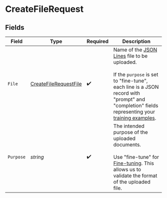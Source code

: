 # CreateFileRequest


## Fields

| Field                                                                                                                                                                                                                                                                                        | Type                                                                                                                                                                                                                                                                                         | Required                                                                                                                                                                                                                                                                                     | Description                                                                                                                                                                                                                                                                                  |
| -------------------------------------------------------------------------------------------------------------------------------------------------------------------------------------------------------------------------------------------------------------------------------------------- | -------------------------------------------------------------------------------------------------------------------------------------------------------------------------------------------------------------------------------------------------------------------------------------------- | -------------------------------------------------------------------------------------------------------------------------------------------------------------------------------------------------------------------------------------------------------------------------------------------- | -------------------------------------------------------------------------------------------------------------------------------------------------------------------------------------------------------------------------------------------------------------------------------------------- |
| `File`                                                                                                                                                                                                                                                                                       | [CreateFileRequestFile](../../models/shared/createfilerequestfile.md)                                                                                                                                                                                                                        | :heavy_check_mark:                                                                                                                                                                                                                                                                           | Name of the [JSON Lines](https://jsonlines.readthedocs.io/en/latest/) file to be uploaded.<br/><br/>If the `purpose` is set to "fine-tune", each line is a JSON record with "prompt" and "completion" fields representing your [training examples](/docs/guides/fine-tuning/prepare-training-data).<br/> |
| `Purpose`                                                                                                                                                                                                                                                                                    | *string*                                                                                                                                                                                                                                                                                     | :heavy_check_mark:                                                                                                                                                                                                                                                                           | The intended purpose of the uploaded documents.<br/><br/>Use "fine-tune" for [Fine-tuning](/docs/api-reference/fine-tunes). This allows us to validate the format of the uploaded file.<br/>                                                                                                 |